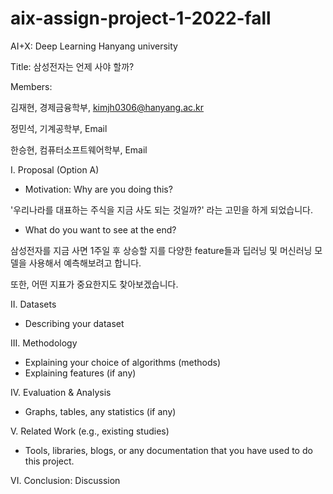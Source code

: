 # aix-assign-project-1-2022-fall
AI+X: Deep Learning Hanyang university

Title: 삼성전자는 언제 사야 할까?



Members: 

김재현, 경제금융학부, kimjh0306@hanyang.ac.kr

정민석, 기계공학부, Email

한승현, 컴퓨터소프트웨어학부, Email


 
I. Proposal (Option A)


- Motivation: Why are you doing this?

'우리나라를 대표하는 주식을 지금 사도 되는 것일까?' 라는 고민을 하게 되었습니다.


- What do you want to see at the end?

삼성전자를 지금 사면 1주일 후 상승할 지를 다양한 feature들과 딥러닝 및 머신러닝 모델을 사용해서 예측해보려고 합니다.

또한, 어떤 지표가 중요한지도 찾아보겠습니다.


II. Datasets
- Describing your dataset 

III. Methodology 
- Explaining your choice of algorithms (methods)
- Explaining features (if any)

IV. Evaluation & Analysis
- Graphs, tables, any statistics (if any)

V. Related Work (e.g., existing studies)
- Tools, libraries, blogs, or any documentation that you have used to do this project.

VI. Conclusion: Discussion
